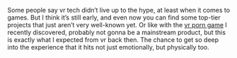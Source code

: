 Some people say vr tech didn’t live up to the hype, at least when it comes to games. But I think it’s still early, and even now you can find some top-tier projects that just aren’t very well-known yet. Or like with the [vr porn game](https://braindancevr.com/) I recently discovered, probably not gonna be a mainstream product, but this is exactly what I expected from vr back then. The chance to get so deep into the experience that it hits not just emotionally, but physically too.
